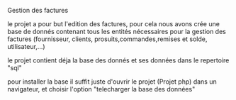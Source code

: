 Gestion des factures

le projet a pour but l'edition des factures, pour cela nous avons crée une base de donnés contenant tous les entités nécessaires pour la gestion des factures (fournisseur, clients, prosuits,commandes,remises et solde, utilisateur,...)

le projet contient déja la base des donnés et ses données dans le repertoire "sql"

pour installer la base il suffit juste d'ouvrir le projet (Projet php) dans un navigateur, et choisir l'option "telecharger la base des données" 
